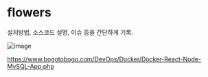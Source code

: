 # flowers

설치방법, 소스코드 설명, 이슈 등을 간단하게 기록.

![image](https://user-images.githubusercontent.com/111373093/185776046-91924d82-8dab-48b0-9cf9-3255c67eedbc.png)


https://www.bogotobogo.com/DevOps/Docker/Docker-React-Node-MySQL-App.php
